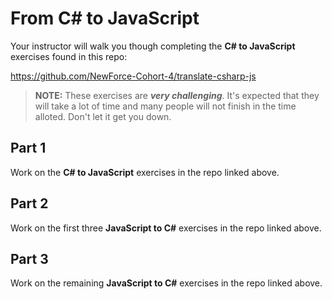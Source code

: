 # From C# to JavaScript 

Your instructor will walk you though completing the **C# to JavaScript** exercises found in this repo:

https://github.com/NewForce-Cohort-4/translate-csharp-js

> **NOTE:** These exercises are **_very challenging_**. It's expected that they will take a lot of time and many people will not finish in the time alloted. Don't let it get you down.

## Part 1

Work on the **C# to JavaScript** exercises in the repo linked above.

## Part 2

Work on the first three **JavaScript to C#** exercises in the repo linked above.

## Part 3

Work on the remaining **JavaScript to C#** exercises in the repo linked above.
